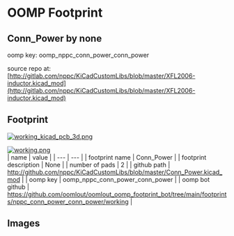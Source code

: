 # OOMP Footprint  
## Conn_Power  by none  
  
oomp key: oomp_nppc_conn_power_conn_power  
  
source repo at: [http://gitlab.com/nppc/KiCadCustomLibs/blob/master/XFL2006-inductor.kicad_mod](http://gitlab.com/nppc/KiCadCustomLibs/blob/master/XFL2006-inductor.kicad_mod)  
## Footprint  
  
[![working_kicad_pcb_3d.png](working_kicad_pcb_3d_600.png)](working_kicad_pcb_3d.png)  
  
[![working.png](working_600.png)](working.png)  
| name | value | 
| --- | --- | 
| footprint name | Conn_Power | 
| footprint description | None | 
| number of pads | 2 | 
| github path | http://github.com/nppc/KiCadCustomLibs/blob/master/Conn_Power.kicad_mod | 
| oomp key | oomp_nppc_conn_power_conn_power | 
| oomp bot github | https://github.com/oomlout/oomlout_oomp_footprint_bot/tree/main/footprints/nppc_conn_power_conn_power/working | 
## Images  
